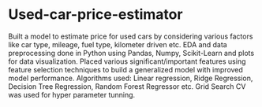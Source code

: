 # Used-car-price-estimator
Built a model to estimate price for used cars by considering various factors like car type, mileage, fuel type, kilometer driven etc. EDA and data preprocessing done in Python using Pandas, Numpy, Scikit-Learn and plots for data visualization. Placed various significant/important features using feature selection techniques to build a generalized model with improved model performance.
Algorithms used: Linear regression, Ridge Regression, Decision Tree Regression, Random Forest Regressor etc. 
Grid Search CV was used for hyper parameter tunning.
